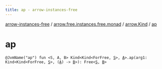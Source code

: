 ```yaml
---
title: ap - arrow-instances-free
---
```


[arrow-instances-free](../../index.html) / [arrow.free.instances.free.monad](../index.html) / [arrow.Kind](index.html) / [ap](./ap.html)

# ap

`@JvmName("ap") fun <S, A, B> Kind<Kind<ForFree, `[`S`](ap.html#S)`>, `[`A`](ap.html#A)`>.ap(arg1: Kind<Kind<ForFree, `[`S`](ap.html#S)`>, (`[`A`](ap.html#A)`) -> `[`B`](ap.html#B)`>): Free<`[`S`](ap.html#S)`, `[`B`](ap.html#B)`>`